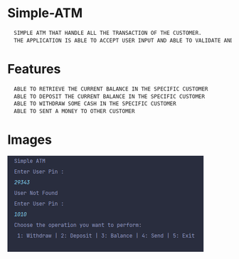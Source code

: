 # Simple-ATM
```bash
  SIMPLE ATM THAT HANDLE ALL THE TRANSACTION OF THE CUSTOMER. 
  THE APPLICATION IS ABLE TO ACCEPT USER INPUT AND ABLE TO VALIDATE AND CHECK EVERY ENTRY.
```

# Features
```bash
  ABLE TO RETRIEVE THE CURRENT BALANCE IN THE SPECIFIC CUSTOMER
  ABLE TO DEPOSIT THE CURRENT BALANCE IN THE SPECIFIC CUSTOMER
  ABLE TO WITHDRAW SOME CASH IN THE SPECIFIC CUSTOMER
  ABLE TO SENT A MONEY TO OTHER CUSTOMER
```
# Images

![](images/1_Intro-Choices.png)
